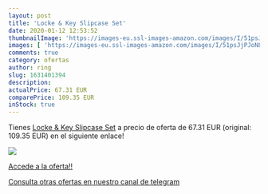```yaml
---
layout: post
title: 'Locke & Key Slipcase Set'
date: 2020-01-12 12:53:52
thumbnailImage: 'https://images-eu.ssl-images-amazon.com/images/I/51psJjPJoNL._SL200_.jpg'
images: [ 'https://images-eu.ssl-images-amazon.com/images/I/51psJjPJoNL._SL200_.jpg' ]
comments: true
category: ofertas
author: ring
slug: 1631401394
description:
actualPrice: 67.31 EUR
comparePrice: 109.35 EUR
inStock: true
---
```


Tienes [Locke & Key Slipcase Set](https://www.amazon.com/dp/1631401394/?tag=redken08-20) a precio de oferta de 67.31 EUR (original: 109.35 EUR) en el siguiente enlace!

[![](https://images-eu.ssl-images-amazon.com/images/I/51psJjPJoNL._SL200_.jpg)](https://www.amazon.com/dp/1631401394/?tag=redken08-20)

[Accede a la oferta!!](https://www.amazon.com/dp/1631401394/?tag=redken08-20)

[Consulta otras ofertas en nuestro canal de telegram](https://t.me/s/ofertas25)
